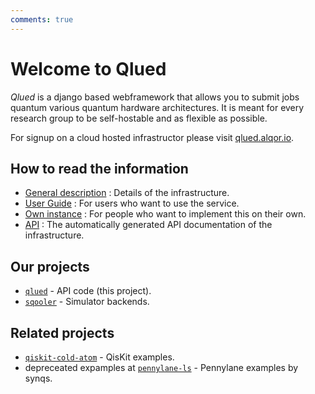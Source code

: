 ```yaml
---
comments: true
---
```


# Welcome to Qlued

_Qlued_ is a django based webframework that allows you to submit jobs quantum various quantum hardware architectures. It is meant for every research group to be self-hostable and as flexible as possible.

For signup on a cloud hosted infrastructor please visit [qlued.alqor.io](https://qlued.alqor.io/).

## How to read the information

- [General description](guides/gen_guide.md) : Details of the infrastructure.
- [User Guide](guides/user_guide.md) : For users who want to use the service.
- [Own instance](guides/local_installation.md) : For people who want to implement this on their own.
- [API](https://qlued.alqor.io/api/v1/docs) : The automatically generated API documentation of the infrastructure.

## Our projects

- [`qlued`](https://github.com/alqor-ug/qlued) - API code (this project).
- [`sqooler`](https://github.com/alqor-ug/sqooler) - Simulator backends.

## Related projects

- [`qiskit-cold-atom`](https://github.com/Qiskit-Extensions/qiskit-cold-atom) - QisKit examples.
- depreceated expamples at [`pennylane-ls`](https://github.com/synqs/pennylane-ls) - Pennylane examples by synqs.
